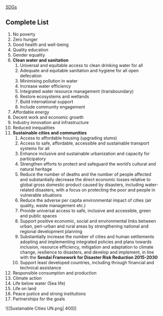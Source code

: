 
[SDGs](https://sdgs.un.org/goals)
## Complete List

1. No poverty
2. Zero hunger
3. Good health and well-being
4. Quality education
5. Gender equality
6. **Clean water and sanitation**
	1. Universal and equitable access to clean drinking water for all
	2. Adequate and equitable sanitation and hygiene for all open defecation
	3. Minimising pollution in water
	4. Increase water efficiency
	5. Integrated water resource management (transboundary)
	6. Restore ecosystems and wetlands
	7. Build international support
	8. Include community engagement
7. Affordable energy
8. Decent work and economic growth
9. Industry innovation and infrastructure
10. Reduced inequalities
11. **Sustainable cities and communities**
	1. Access to affordable housing (upgrading slums)
	2. Access to safe, affordable, accessible and sustainable transport systems for all
	3. Enhance inclusive and sustainable urbanization and capacity for participatory
	4. Strengthen efforts to protect and safeguard the world’s cultural and natural heritage
	5. Reduce the number of deaths and the number of people affected and substantially decrease the direct economic losses relative to global gross domestic product caused by disasters, including water-related disasters, with a focus on protecting the poor and people in vulnerable situations
	6. Reduce the adverse per capita environmental impact of cities (air quality, waste management etc.)
	7. Provide universal access to safe, inclusive and accessible, green and public spaces
	8. Support positive economic, social and environmental links between urban, peri-urban and rural areas by strengthening national and regional development planning
	9. Substantially increase the number of cities and human settlements adopting and implementing integrated policies and plans towards inclusion, resource efficiency, mitigation and adaptation to climate change, resilience to disasters, and develop and implement, in line with the **Sendai Framework for Disaster Risk Reduction 2015-2030**
	10. Support least developed countries, including through financial and technical assistance
12. Responsible consumption and production
13. Climate action
14. Life below water (Sea life)
15. Life on land
16. Peace justice and strong institutions
17. Partnerships for the goals

![[Sustainable Cities UN.png| 400]]


